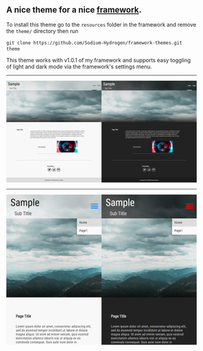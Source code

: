 ## A nice theme for a nice [framework]. ##

To install this theme go to the `resources` folder in the framework and remove the `theme/` directory then 
run
```
git clone https://github.com/Sodium-Hydrogen/framework-themes.git theme
```

This theme works with v1.0.1 of my framework and supports easy toggling of light and dark mode via the framework's settings menu.

----

![desktop view](resources/web.png)

----

![mobile view](resources/mobile.png)

[framework]: https://github.com/Sodium-Hydrogen/PHP-Framework
